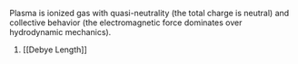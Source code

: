 Plasma is ionized gas with quasi-neutrality (the total charge is neutral) and collective behavior (the electromagnetic force dominates over hydrodynamic mechanics).
1. [[Debye Length]]